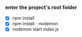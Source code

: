 ### enter the project's root folder

- [x] npm install 
- [x] npm install - nodemon
- [x] nodemon start index.js
